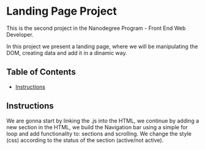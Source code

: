 
# Landing Page Project

This is the second project in the Nanodegree Program - Front End Web Developer.

In this project we present a landing page, where we will be manipulating the DOM, creating data and add it in a dinamic way.

## Table of Contents

* [Instructions](#instructions)

## Instructions

We are gonna start by linking the .js into the HTML, we continue by adding a new section in the HTML, we build the Navigation bar using a simple for loop and add functionality to: sections and scrolling. We change the style (css) according to the status of the section (active/not active).